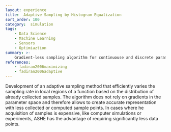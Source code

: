 ```yaml
---
layout: experience
title:  Adaptive Sampling by Histogram Equalization
sort_order: 100
category:  simulation
tags:
    - Data Science
    - Machine Learning
    - Sensors
    - Optimiaztion
summary: >-
    Gradient-less sampling algorithm for continuouse and discrete parameter space.
references:
    - fadiran2006maximizing
    - fadiran2006adaptive
---
```

<!--more-->
Development of an adaptive sampling method that efficiently varies the sampling rate in local regions of a function based on the distribution of already collected samples. The algorithm does not rely on gradients in the parameter space and therefore allows to create accurate representation with less collected or computed sample points. In cases where he acquisition of samples is expensive, like computer simulations or experiments, ASHE has the advantage of requiring significantly less data points. 

